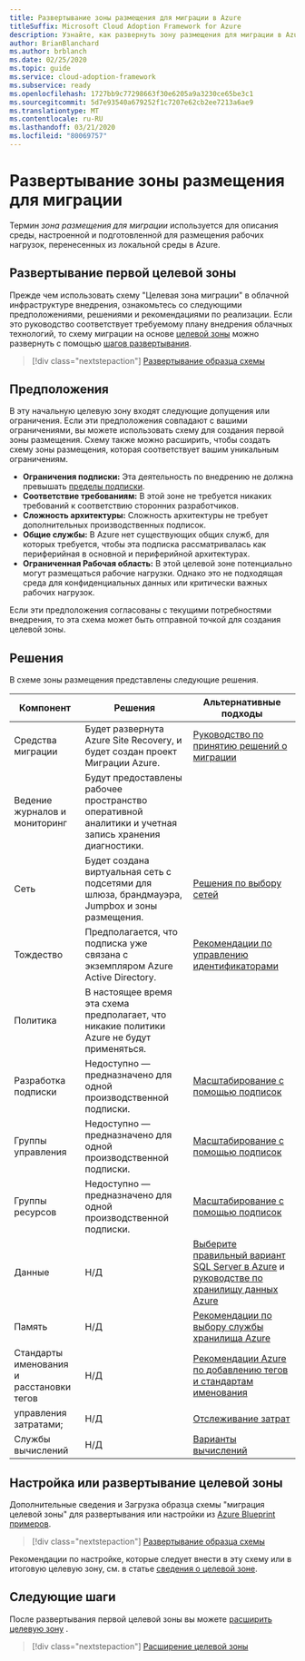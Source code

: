 ```yaml
---
title: Развертывание зоны размещения для миграции в Azure
titleSuffix: Microsoft Cloud Adoption Framework for Azure
description: Узнайте, как развернуть зону размещения для миграции в Azure.
author: BrianBlanchard
ms.author: brblanch
ms.date: 02/25/2020
ms.topic: guide
ms.service: cloud-adoption-framework
ms.subservice: ready
ms.openlocfilehash: 1727bb9c77298663f30e6205a9a3230ce65be3c1
ms.sourcegitcommit: 5d7e93540a679252f1c7207e62cb2ee7213a6ae9
ms.translationtype: MT
ms.contentlocale: ru-RU
ms.lasthandoff: 03/21/2020
ms.locfileid: "80069757"
---
```

<!-- cSpell:ignore vCPUs jumpbox -->

# <a name="deploy-a-migration-landing-zone"></a>Развертывание зоны размещения для миграции

Термин *зона размещения для миграции* используется для описания среды, настроенной и подготовленной для размещения рабочих нагрузок, перенесенных из локальной среды в Azure.

## <a name="deploy-the-first-landing-zone"></a>Развертывание первой целевой зоны

Прежде чем использовать схему "Целевая зона миграции" в облачной инфраструктуре внедрения, ознакомьтесь со следующими предположениями, решениями и рекомендациями по реализации. Если это руководство соответствует требуемому плану внедрения облачных технологий, то схему миграции на основе [целевой зоны](https://docs.microsoft.com/azure/governance/blueprints/samples/caf-migrate-landing-zone/index) можно развернуть с помощью [шагов развертывания][deploy-sample].

> [!div class="nextstepaction"]
> [Развертывание образца схемы][deploy-sample]

## <a name="assumptions"></a>Предположения

В эту начальную целевую зону входят следующие допущения или ограничения. Если эти предположения совпадают с вашими ограничениями, вы можете использовать схему для создания первой зоны размещения. Схему также можно расширить, чтобы создать схему зоны размещения, которая соответствует вашим уникальным ограничениям.

- **Ограничения подписки:** Эта деятельность по внедрению не должна превышать [пределы подписки](https://docs.microsoft.com/azure/azure-subscription-service-limits).
- **Соответствие требованиям:** В этой зоне не требуется никаких требований к соответствию сторонних разработчиков.
- **Сложность архитектуры:** Сложность архитектуры не требует дополнительных производственных подписок.
- **Общие службы:** В Azure нет существующих общих служб, для которых требуется, чтобы эта подписка рассматривалась как периферийная в основной и периферийной архитектурах.
- **Ограниченная Рабочая область:** В этой целевой зоне потенциально могут размещаться рабочие нагрузки. Однако это не подходящая среда для конфиденциальных данных или критически важных рабочих нагрузок.

Если эти предположения согласованы с текущими потребностями внедрения, то эта схема может быть отправной точкой для создания целевой зоны.

## <a name="decisions"></a>Решения

В схеме зоны размещения представлены следующие решения.

| Компонент                    | Решения                                                                                         | Альтернативные подходы                                                                                                                                                                                                                                                               |
|------------------------------|---------------------------------------------------------------------------------------------------|--------------------------------------------------------------------------------------------------------------------------------------------------------------------------------------------------------------------------------------------------------------------------------------|
| Средства миграции              | Будет развернута Azure Site Recovery, и будет создан проект Миграции Azure.                | [Руководство по принятию решений о миграции](../../decision-guides/migrate-decision-guide/index.md)                                                                                                                                                                                              |
| Ведение журналов и мониторинг       | Будут предоставлены рабочее пространство оперативной аналитики и учетная запись хранения диагностики.                |                                                                                                                                                                                                                                                                                      |
| Сеть                      | Будет создана виртуальная сеть с подсетями для шлюза, брандмауэра, Jumpbox и зоны размещения.  | [Решения по выбору сетей](../considerations/networking-options.md)                                                                                                                                                                                                                      |
| Тождество                     | Предполагается, что подписка уже связана с экземпляром Azure Active Directory. | [Рекомендации по управлению идентификаторами](https://docs.microsoft.com/azure/security/azure-security-identity-management-best-practices?toc=https://docs.microsoft.com/azure/cloud-adoption-framework/toc.json&bc=https://docs.microsoft.com/azure/cloud-adoption-framework/bread/toc.json) |
| Политика                       | В настоящее время эта схема предполагает, что никакие политики Azure не будут применяться.                        |                                                                                                                                                                                                                                                                                      |
| Разработка подписки          | Недоступно — предназначено для одной производственной подписки.                                              | [Масштабирование с помощью подписок](../azure-best-practices/scaling-subscriptions.md)                                                                                                                                                                                                            |
| Группы управления            | Недоступно — предназначено для одной производственной подписки.                                              | [Масштабирование с помощью подписок](../azure-best-practices/scaling-subscriptions.md)                                                                                                                                                                                                            |
| Группы ресурсов              | Недоступно — предназначено для одной производственной подписки.                                              | [Масштабирование с помощью подписок](../azure-best-practices/scaling-subscriptions.md)                                                                                                                                                                                                            |
| Данные                         | Н/Д                                                                                               | [Выберите правильный вариант SQL Server в Azure](https://docs.microsoft.com/azure/sql-database/sql-database-paas-vs-sql-server-iaas) и [руководстве по хранилищу данных Azure](https://docs.microsoft.com/azure/architecture/guide/technology-choices/data-store-overview)                      |
| Память                      | Н/Д                                                                                               | [Рекомендации по выбору службы хранилища Azure](../considerations/storage-options.md)                                                                                                                                                                                                                       |
| Стандарты именования и расстановки тегов | Н/Д                                                                                               | [Рекомендации Azure по добавлению тегов и стандартам именования](../azure-best-practices/naming-and-tagging.md)                                                                                                                                                                                                   |
| управления затратами;              | Н/Д                                                                                               | [Отслеживание затрат](../azure-best-practices/track-costs.md)                                                                                                                                                                                                                             |
| Службы вычислений                      | Н/Д                                                                                               | [Варианты вычислений](../considerations/compute-options.md)                                                                                                                                                                                                                              |

## <a name="customize-or-deploy-a-landing-zone"></a>Настройка или развертывание целевой зоны

Дополнительные сведения и Загрузка образца схемы "миграция целевой зоны" для развертывания или настройки из [Azure Blueprint примеров][deploy-sample].

> [!div class="nextstepaction"]
> [Развертывание образца схемы][deploy-sample]

Рекомендации по настройке, которые следует внести в эту схему или в итоговую целевую зону, см. в статье [сведения о целевой зоне](../considerations/index.md).

## <a name="next-steps"></a>Следующие шаги

После развертывания первой целевой зоны вы можете [расширить целевую зону](../considerations/index.md) .

> [!div class="nextstepaction"]
> [Расширение целевой зоны](../considerations/index.md)

<!-- links -->

[deploy-sample]: https://docs.microsoft.com/azure/governance/blueprints/samples/caf-migrate-landing-zone/deploy

